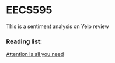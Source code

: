 # EECS595

This is a sentiment analysis on Yelp review

### Reading list:

[Attention is all you need](https://arxiv.org/pdf/1706.03762.pdf)

